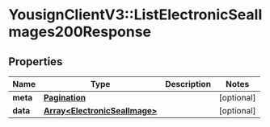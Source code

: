 # YousignClientV3::ListElectronicSealImages200Response

## Properties
Name | Type | Description | Notes
------------ | ------------- | ------------- | -------------
**meta** | [**Pagination**](Pagination.md) |  | [optional] 
**data** | [**Array&lt;ElectronicSealImage&gt;**](ElectronicSealImage.md) |  | [optional] 

